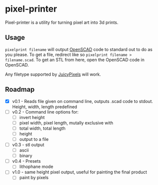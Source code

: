 # pixel-printer
Pixel-printer is a utility for turning pixel art into 3d prints.

## Usage
`pixelprint filename` will output
[OpenSCAD](https://www.openscad.org/index.html) code to standard out to do as
you please. To get a file, redirect like so `pixelprint filename >
filename.scad`. To get an STL from here, open the OpenSCAD code in OpenSCAD.

Any filetype supported by
[JuicyPixels](https://hackage.haskell.org/package/JuicyPixels) will work.

## Roadmap
- [x] v0.1 - Reads file given on command line, outputs .scad code to stdout.
      Height, width, length predefined
- [ ] v0.2 - Command line options for:
    - [ ] invert height
    - [ ] pixel width, pixel length, mutally exclusive with
    - [ ] total width, total length
    - [ ] height
    - [ ] output to a file
- [ ] v0.3 - stl output
    - [ ] ascii
    - [ ] binary
- [ ] v0.4 - Presets
    - [ ] lithophane mode
- [ ] v1.0 - same height pixel output, useful for painting the final product
    - [ ] paint by pixels
